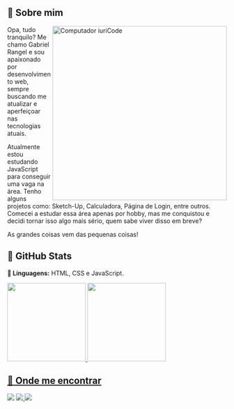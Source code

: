 ## 🌇 Sobre mim

<img src="https://raw.githubusercontent.com/MicaelliMedeiros/micaellimedeiros/master/image/computer-illustration.png" min-width="400px" max-width="400px" width="400px" align="right" alt="Computador iuriCode">

<p align="left"> 
  Opa, tudo tranquilo? Me chamo Gabriel Rangel e sou apaixonado por desenvolvimento web, sempre buscando me atualizar e aperfeiçoar nas tecnologias atuais. 
  
  Atualmente estou estudando JavaScript para conseguir uma vaga na área. Tenho alguns projetos como: Sketch-Up, Calculadora, Página de Login, entre outros.
  Comecei a estudar essa área apenas por hobby, mas me conquistou e decidi tornar isso algo mais sério, quem sabe viver disso em breve?

  As grandes coisas vem das pequenas coisas!

 <div>

   ## 🚀 GitHub Stats

</p>
<p align="left">
  <strong>🎐 Linguagens:</strong> HTML, CSS e JavaScript.
</p>
   
   <a href="https://github.com/rangelr2">
   <img height="180em" src="https://github-readme-stats.vercel.app/api?username=rangelr2&show_icons=true&theme=midnight-purple&include_all_commits=true&count_private=true"/>
   <img height="180em" src="https://github-readme-stats.vercel.app/api/top-langs/?username=rangelr2&layout=compact&langs_count=6&theme=midnight-purple"/>
</div>
     
     
## 💌 Onde me encontrar 

  <a href = "mailto:grangellemes@gmail.com"><img src="https://img.shields.io/badge/-Gmail-%23333?style=for-the-badge&logo=gmail&logoColor=white" target="_blank"></a>
  <a href="https://www.linkedin.com/in/rangel-gabriel/" target="_blank"><img src="https://img.shields.io/badge/-LinkedIn-%230077B5?style=for-the-badge&logo=linkedin&logoColor=white" target="_blank"> 
  <a href="https://instagram.com/rangel_ata" target="_blank"><img src="https://img.shields.io/badge/-Instagram-%23E4405F?style=for-the-badge&logo=instagram&logoColor=white" target="_blank"></a></a>   
